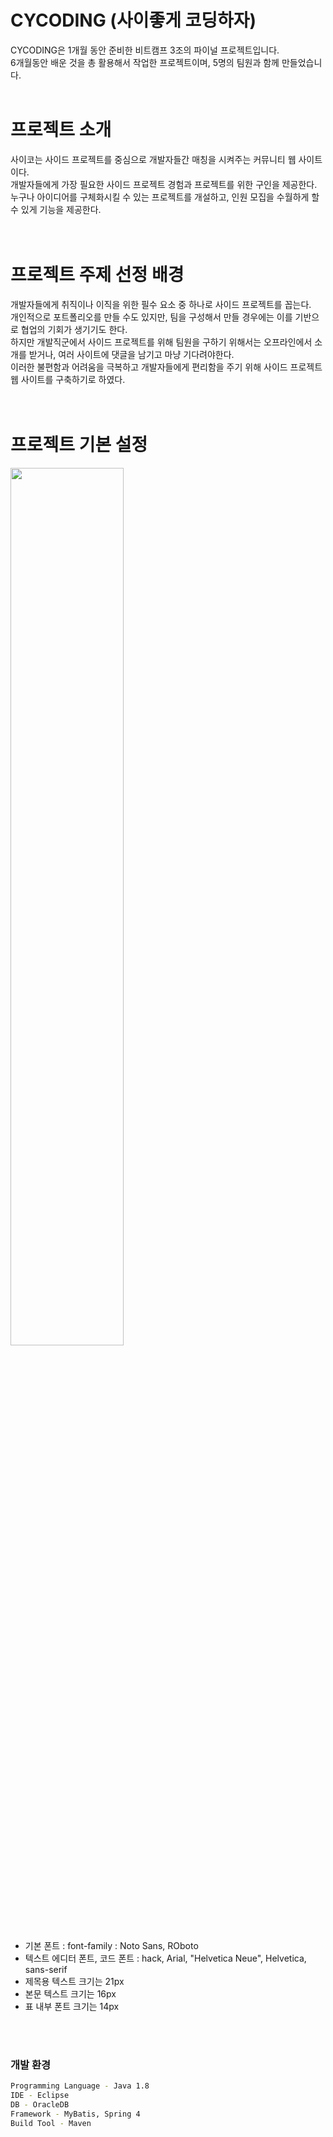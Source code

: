 # CYCODING (사이좋게 코딩하자)

CYCODING은 1개월 동안 준비한 비트캠프 3조의 파이널 프로젝트입니다. <br>
6개월동안 배운 것을 총 활용해서 작업한 프로젝트이며, 5명의 팀원과 함께 만들었습니다.
<br>
<br>

# 프로젝트 소개

사이코는 사이드 프로젝트를 중심으로 개발자들간 매칭을 시켜주는 커뮤니티 웹 사이트이다.<br> 
개발자들에게 가장 필요한 사이드 프로젝트 경험과 프로젝트를 위한 구인을 제공한다.<br> 
누구나 아이디어를 구체화시킬 수 있는 프로젝트를 개설하고, 인원 모집을 수월하게 할 수 있게 기능을 제공한다.<br>
<br>
<br>

# 프로젝트 주제 선정 배경

개발자들에게 취직이나 이직을 위한 필수 요소 중 하나로 사이드 프로젝트를 꼽는다.  <br>
개인적으로 포트폴리오를 만들 수도 있지만, 팀을 구성해서 만들 경우에는 이를 기반으로 협업의 기회가 생기기도 한다. <br>
하지만 개발직군에서 사이드 프로젝트를 위해 팀원을 구하기 위해서는 오프라인에서 소개를 받거나, 여러 사이트에 댓글을 남기고 마냥 기다려야한다. <br>
이러한 불편함과 어려움을 극복하고 개발자들에게 편리함을 주기 위해 사이드 프로젝트 웹 사이트를 구축하기로 하였다. <br>
<br>
<br>

# 프로젝트 기본 설정
<img src = "https://user-images.githubusercontent.com/76239872/124426217-b3738700-dda4-11eb-9ced-20bc68952196.png" width="60%">

* 기본 폰트 : font-family : Noto Sans, ROboto
* 텍스트 에디터 폰트, 코드 폰트 : hack, Arial, "Helvetica Neue", Helvetica, sans-serif
* 제목용 텍스트 크기는 21px
* 본문 텍스트 크기는 16px
* 표 내부 폰트 크기는 14px
<br>
<br>

### 개발 환경
```BASH
Programming Language - Java 1.8
IDE - Eclipse
DB - OracleDB 
Framework - MyBatis, Spring 4
Build Tool - Maven
```
